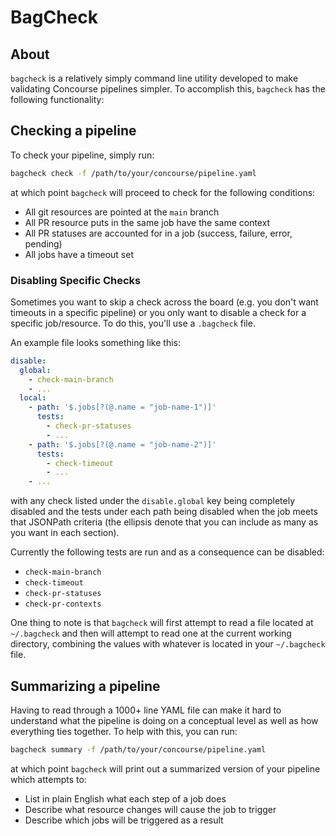 # BagCheck

## About

`bagcheck` is a relatively simply command line utility developed to make validating Concourse pipelines simpler. To accomplish this, `bagcheck` has the following functionality:

## Checking a pipeline

To check your pipeline, simply run:

```bash
bagcheck check -f /path/to/your/concourse/pipeline.yaml
```

at which point `bagcheck` will proceed to check for the following conditions:

- All git resources are pointed at the `main` branch
- All PR resource puts in the same job have the same context
- All PR statuses are accounted for in a job (success, failure, error, pending)
- All jobs have a timeout set

### Disabling Specific Checks

Sometimes you want to skip a check across the board (e.g. you don't want timeouts in a specific pipeline) or you only want to disable a check for a specific job/resource. To do this, you'll use a `.bagcheck` file. 

An example file looks something like this:

```yaml
disable:
  global:
    - check-main-branch
    - ...
  local:
    - path: '$.jobs[?(@.name = "job-name-1")]'
      tests:
        - check-pr-statuses
        - ...
    - path: '$.jobs[?(@.name = "job-name-2")]'
      tests:
        - check-timeout
        - ...
    - ...
```

with any check listed under the `disable.global` key being completely disabled and the tests under each path being disabled when the job meets that JSONPath criteria (the ellipsis denote that you can include as many as you want in each section).

Currently the following tests are run and as a consequence can be disabled:

- `check-main-branch`
- `check-timeout`
- `check-pr-statuses`
- `check-pr-contexts`

One thing to note is that `bagcheck` will first attempt to read a file located at `~/.bagcheck` and then will attempt to read one at the current working directory, combining the values with whatever is located in your `~/.bagcheck` file.

## Summarizing a pipeline

Having to read through a 1000+ line YAML file can make it hard to understand what the pipeline is doing on a conceptual level as well as how everything ties together. To help with this, you can run:

```bash
bagcheck summary -f /path/to/your/concourse/pipeline.yaml
```

at which point `bagcheck` will print out a summarized version of your pipeline which attempts to:

- List in plain English what each step of a job does
- Describe what resource changes will cause the job to trigger
- Describe which jobs will be triggered as a result
